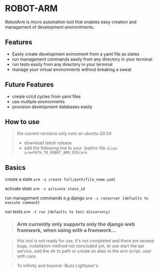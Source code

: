 # ROBOT-ARM

RobotArm is micro automation tool that enables easy creation and management of development environtments.

## Features
- Easily create development evironment from a yaml file as states
- run management commands easily from any directory in your terminal
- run tests easily from any directory in your terminal
- manage your virtual environments without breaking a sweat

## Future Features
- create ci/cd cycles from yaml files
- use multiple environments
- provision development databases easily

## How to use
> the current versions only runs on ubuntu-20.04
> - download latest release
> - add the following line to your .bashrc file
> `` alias arm=PATH_TO_ROBOT_ARM_DIR/arm ``

## Basics
create a state
    ``arm -s create full/path/file_name.yaml``

activate state
    ``arm -s activate state_id``

run management commands e.g django
    ``arm -c runserver [defualts to execute command]``
    
run tests
    ``arm -t run [defaults to test discorvery)``
    
> ### Arm currently only supports only the django web framwork, when using with a framwork...

> this tool is not ready for use, it's not completed and there are several bugs, installation method not concluded yet, to use start the api service, add the dir to path or create an alias to the arm script. user with care.

> To infinity and beyond
> -Buzz Lightyear's
